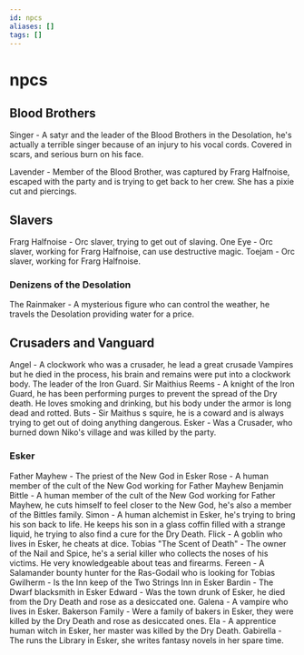 ```yaml
---
id: npcs
aliases: []
tags: []
---
```




# npcs

## Blood Brothers
Singer - A satyr and the leader of the Blood Brothers in the Desolation, he's actually a terrible singer because of an injury to his vocal cords. Covered in scars, and serious burn on his face.

Lavender - Member of the Blood Brother, was captured by Frarg Halfnoise, escaped with the party and is trying to get back to her crew. She has a pixie cut and piercings.

## Slavers
Frarg Halfnoise - Orc slaver, trying to get out of slaving.
One Eye - Orc slaver, working for Frarg Halfnoise, can use destructive magic.
Toejam - Orc slaver, working for Frarg Halfnoise.


### Denizens of the Desolation
The Rainmaker - A mysterious figure who can control the weather, he travels the Desolation providing water for a price.


## Crusaders and Vanguard

Angel - A clockwork who was a crusader, he lead a great crusade Vampires but he died in the process, his brain and remains were put into a clockwork body. The leader of the Iron Guard.
Sir Maithius Reems - A knight of the Iron Guard, he has been performing purges to prevent the spread of the Dry death. He loves smoking and drinking, but his body under the armor is long dead and rotted.
Buts - Sir Maithus s squire, he is a coward and is always trying to get out of doing anything dangerous.
Esker - Was a Crusader, who burned down Niko's village and was killed by the party.



### Esker

Father Mayhew - The priest of the New God in Esker
Rose - A human member of the cult of the New God working for Father Mayhew
Benjamin Bittle - A human member of the cult of the New God working for Father Mayhew, he cuts himself to feel closer to the New God, he's also a member of the Bittles family.
Simon - A human alchemist in Esker, he's trying to bring his son back to life. He keeps his son in a glass coffin filled with a strange liquid, he trying to also find a cure for the Dry Death.
Flick - A goblin who lives in Esker, he cheats at dice.
Tobias "The Scent of Death" - The owner of the Nail and Spice, he's a serial killer who collects the noses of his victims. He very knowledgeable about teas and firearms.
Fereen - A Salamander bounty hunter for the Ras-Godail who is looking for Tobias
Gwilherm - Is the Inn keep of the Two Strings Inn in Esker
Bardin - The Dwarf blacksmith in Esker
Edward - Was the town drunk of Esker, he died from the Dry Death and rose as a desiccated one.
Galena - A vampire who lives in Esker.
Bakerson Family - Were a family of bakers in Esker, they were killed by the Dry Death and rose as desiccated ones. 
Ela - A apprentice human witch in Esker, her master was killed by the Dry Death.
Gabirella - The runs the Library in Esker, she writes fantasy novels in her spare time.
